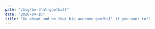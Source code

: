```yaml
---
path: "/msg/be-that-goofball"
date: "2020-04-10"
title: "Go ahead and be that big awesome goofball if you want to!"
---
```

